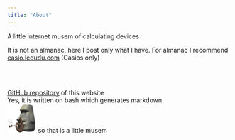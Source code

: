 ```yaml
---
title: "About"
---
```


A little internet musem of calculating devices

<div>It is not an almanac, here I post only what I have. For almanac I recommend <u><a href="https://casio.ledudu.com/pockets.asp?menu=1&lg=eng">casio.ledudu.com</a></u> (Casios only)</div>

<br/><br/>

<div><u><a href="https://github.com/light-and-ray/ProstoCalculatorsCollection">GitHub repository</a></u> of this website<br/>
Yes, it is written on bash which generates markdown<br/>
<img src="img/sticker_stone_is_smoking.webp" height=65> so that is a little musem</div>

